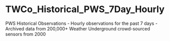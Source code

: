 # TWCo_Historical_PWS_7Day_Hourly
PWS Historical Observations - Hourly observations for the past 7 days - Archived data from 200,000+ Weather Underground crowd-sourced sensors from 2000
